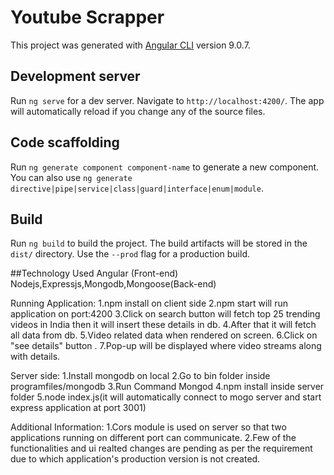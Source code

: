 # Youtube Scrapper

This project was generated with [Angular CLI](https://github.com/angular/angular-cli) version 9.0.7.

## Development server

Run `ng serve` for a dev server. Navigate to `http://localhost:4200/`. The app will automatically reload if you change any of the source files.

## Code scaffolding

Run `ng generate component component-name` to generate a new component. You can also use `ng generate directive|pipe|service|class|guard|interface|enum|module`.

## Build

Run `ng build` to build the project. The build artifacts will be stored in the `dist/` directory. Use the `--prod` flag for a production build.

##Technology Used
Angular (Front-end)
Nodejs,Expressjs,Mongodb,Mongoose(Back-end)


Running Application:
1.npm install on client side
2.npm start will run application on port:4200
3.Click on search button will fetch top 25 trending videos in India then it will insert these details in db.
4.After that it will fetch all data from db.
5.Video related data when rendered on screen.
6.Click on "see details" button .
7.Pop-up will be displayed where video streams along with details.


Server side:
1.Install mongodb on local
2.Go to bin folder inside programfiles/mongodb
3.Run Command Mongod
4.npm install inside server folder
5.node index.js(it will automatically connect to mogo server and start express application at port 3001)


Additional Information:
1.Cors module is used on server so that two applications running on different port can communicate.
2.Few of the functionalities and ui realted changes are pending as per the  requirement due to which application's production version is not created.

